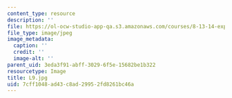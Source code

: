 ```yaml
---
content_type: resource
description: ''
file: https://ol-ocw-studio-app-qa.s3.amazonaws.com/courses/8-13-14-experimental-physics-i-ii-junior-lab-fall-2016-spring-2017/7cff1048ad43c8ad29952fd8261bc46a_L9.jpg
file_type: image/jpeg
image_metadata:
  caption: ''
  credit: ''
  image-alt: ''
parent_uid: 3eda3f91-abff-3029-6f5e-15682be1b322
resourcetype: Image
title: L9.jpg
uid: 7cff1048-ad43-c8ad-2995-2fd8261bc46a
---
```

